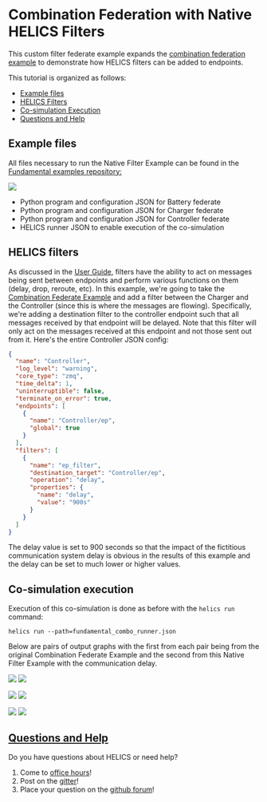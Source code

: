 # Combination Federation with Native HELICS Filters

This custom filter federate example expands the [combination federation example](./fundamental_combo.md) to demonstrate how HELICS filters can be added to endpoints.

This tutorial is organized as follows:

- [Example files](#example-files)
- [HELICS Filters](#HELICS-filters)
- [Co-simulation Execution](#co-simulation-execution)
- [Questions and Help](#questions-and-help)

## Example files

All files necessary to run the Native Filter Example can be found in the [Fundamental examples repository:](https://github.com/GMLC-TDC/HELICS-Examples/tree/main/user_guide_examples/fundamental/fundamental_message_comm/filter_native)

[![](https://github.com/GMLC-TDC/helics_doc_resources/raw/main/user_guide/fundamental_filter_native_github.png)](https://github.com/GMLC-TDC/HELICS-Examples/tree/main/user_guide_examples/fundamental/fundamental_message_comm/filter_native)

- Python program and configuration JSON for Battery federate
- Python program and configuration JSON for Charger federate
- Python program and configuration JSON for Controller federate
- HELICS runner JSON to enable execution of the co-simulation

## HELICS filters

As discussed in the [User Guide](../../fundamental_topics/federates.md#native-helics-filters), filters have the ability to act on messages being sent between endpoints and perform various functions on them (delay, drop, reroute, etc). In this example, we're going to take the [Combination Federate Example](./fundamental_combo) and add a filter between the Charger and the Controller (since this is where the messages are flowing). Specifically, we're adding a destination filter to the controller endpoint such that all messages received by that endpoint will be delayed. Note that this filter will only act on the messages received at this endpoint and not those sent out from it. Here's the entire Controller JSON config:

```json
{
  "name": "Controller",
  "log_level": "warning",
  "core_type": "zmq",
  "time_delta": 1,
  "uninterruptible": false,
  "terminate_on_error": true,
  "endpoints": [
    {
      "name": "Controller/ep",
      "global": true
    }
  ],
  "filters": [
    {
      "name": "ep_filter",
      "destination_target": "Controller/ep",
      "operation": "delay",
      "properties": {
        "name": "delay",
        "value": "900s"
      }
    }
  ]
}
```

The delay value is set to 900 seconds so that the impact of the fictitious communication system delay is obvious in the results of this example and the delay can be set to much lower or higher values.

## Co-simulation execution

Execution of this co-simulation is done as before with the `helics run` command:

```shell
helics run --path=fundamental_combo_runner.json
```

Below are pairs of output graphs with the first from each pair being from the original Combination Federate Example and the second from this Native Filter Example with the communication delay.

![](https://github.com/GMLC-TDC/helics_doc_resources/raw/main/user_guide/fundamental_combo_battery_SOCs.png)
![](https://github.com/GMLC-TDC/helics_doc_resources/raw/main/user_guide/fundamental_filter_native_battery_SOCs.png)

![](https://github.com/GMLC-TDC/helics_doc_resources/raw/main/user_guide/fundamental_combo_charging_power.png)
![](https://github.com/GMLC-TDC/helics_doc_resources/raw/main/user_guide/fundamental_filter_native_charging_power.png)

![](https://github.com/GMLC-TDC/helics_doc_resources/raw/main/user_guide/fundamental_combo_estimated_SOCs.png)
![](https://github.com/GMLC-TDC/helics_doc_resources/raw/main/user_guide/fundamental_filter_native_estimated_SOCs.png)

## [Questions and Help](../../support.md)

Do you have questions about HELICS or need help?

1. Come to [office hours](mailto:helicsteam@helics.org)!
2. Post on the [gitter](https://gitter.im/GMLC-TDC/HELICS)!
3. Place your question on the [github forum](https://github.com/GMLC-TDC/HELICS/discussions)!
